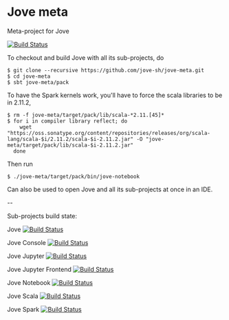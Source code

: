 # Jove meta

Meta-project for Jove

[![Build Status](https://travis-ci.org/jove-sh/jove-meta.svg?branch=master)](https://travis-ci.org/jove-sh/jove-meta)

To checkout and build Jove with all its sub-projects, do

    $ git clone --recursive https://github.com/jove-sh/jove-meta.git
    $ cd jove-meta
    $ sbt jove-meta/pack

To have the Spark kernels work, you'll have to force the scala libraries
to be in 2.11.2,

    $ rm -f jove-meta/target/pack/lib/scala-*2.11.[45]*
    $ for i in compiler library reflect; do
        wget "https://oss.sonatype.org/content/repositories/releases/org/scala-lang/scala-$i/2.11.2/scala-$i-2.11.2.jar" -O "jove-meta/target/pack/lib/scala-$i-2.11.2.jar"
      done

Then run

    $ ./jove-meta/target/pack/bin/jove-notebook

Can also be used to open Jove and all its sub-projects at once in an IDE.

--

Sub-projects build state:

Jove [![Build Status](https://travis-ci.org/jove-sh/jove.svg?branch=master)](https://travis-ci.org/jove-sh/jove)

Jove Console [![Build Status](https://travis-ci.org/jove-sh/jove-console.svg?branch=master)](https://travis-ci.org/jove-sh/jove-console)

Jove Jupyter [![Build Status](https://travis-ci.org/jove-sh/jove-jupyter.svg?branch=master)](https://travis-ci.org/jove-sh/jove-jupyter)

Jove Jupyter Frontend [![Build Status](https://travis-ci.org/jove-sh/jove-jupyter-frontend.svg?branch=master)](https://travis-ci.org/jove-sh/jove-jupyter-frontend)

Jove Notebook [![Build Status](https://travis-ci.org/jove-sh/jove-notebook.svg?branch=master)](https://travis-ci.org/jove-sh/jove-notebook)

Jove Scala [![Build Status](https://travis-ci.org/jove-sh/jove-scala.svg?branch=master)](https://travis-ci.org/jove-sh/jove-scala)

Jove Spark [![Build Status](https://travis-ci.org/jove-sh/jove-spark.svg?branch=master)](https://travis-ci.org/jove-sh/jove-spark)
